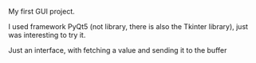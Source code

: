 My first GUI project.

I used framework PyQt5 (not library, there is also the Tkinter library), just was interesting to try it.

Just an interface, with fetching a value and sending it to the buffer
